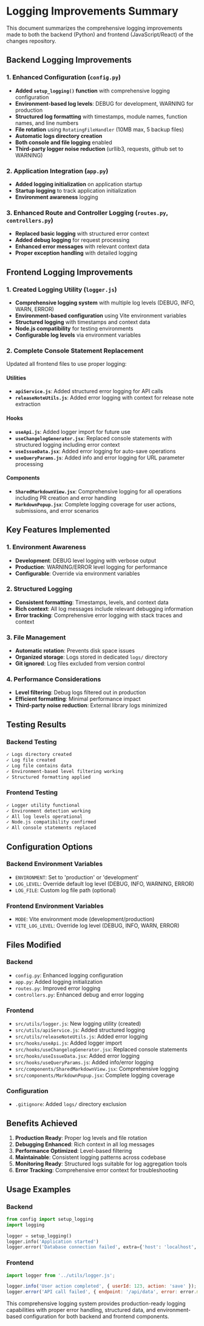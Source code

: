 # Logging Improvements Summary

This document summarizes the comprehensive logging improvements made to both the backend (Python) and frontend (JavaScript/React) of the changes repository.

## Backend Logging Improvements

### 1. Enhanced Configuration (`config.py`)
- **Added `setup_logging()` function** with comprehensive logging configuration
- **Environment-based log levels**: DEBUG for development, WARNING for production
- **Structured log formatting** with timestamps, module names, function names, and line numbers
- **File rotation** using `RotatingFileHandler` (10MB max, 5 backup files)
- **Automatic logs directory creation**
- **Both console and file logging** enabled
- **Third-party logger noise reduction** (urllib3, requests, github set to WARNING)

### 2. Application Integration (`app.py`)
- **Added logging initialization** on application startup
- **Startup logging** to track application initialization
- **Environment awareness** logging

### 3. Enhanced Route and Controller Logging (`routes.py`, `controllers.py`)
- **Replaced basic logging** with structured error context
- **Added debug logging** for request processing
- **Enhanced error messages** with relevant context data
- **Proper exception handling** with detailed logging

## Frontend Logging Improvements

### 1. Created Logging Utility (`logger.js`)
- **Comprehensive logging system** with multiple log levels (DEBUG, INFO, WARN, ERROR)
- **Environment-based configuration** using Vite environment variables
- **Structured logging** with timestamps and context data
- **Node.js compatibility** for testing environments
- **Configurable log levels** via environment variables

### 2. Complete Console Statement Replacement
Updated all frontend files to use proper logging:

#### Utilities
- **`apiService.js`**: Added structured error logging for API calls
- **`releaseNoteUtils.js`**: Added error logging with context for release note extraction

#### Hooks
- **`useApi.js`**: Added logger import for future use
- **`useChangelogGenerator.jsx`**: Replaced console statements with structured logging including error context
- **`useIssueData.jsx`**: Added error logging for auto-save operations
- **`useQueryParams.js`**: Added info and error logging for URL parameter processing

#### Components
- **`SharedMarkdownView.jsx`**: Comprehensive logging for all operations including PR creation and error handling
- **`MarkdownPopup.jsx`**: Complete logging coverage for user actions, submissions, and error scenarios

## Key Features Implemented

### 1. Environment Awareness
- **Development**: DEBUG level logging with verbose output
- **Production**: WARNING/ERROR level logging for performance
- **Configurable**: Override via environment variables

### 2. Structured Logging
- **Consistent formatting**: Timestamps, levels, and context data
- **Rich context**: All log messages include relevant debugging information
- **Error tracking**: Comprehensive error logging with stack traces and context

### 3. File Management
- **Automatic rotation**: Prevents disk space issues
- **Organized storage**: Logs stored in dedicated `logs/` directory
- **Git ignored**: Log files excluded from version control

### 4. Performance Considerations
- **Level filtering**: Debug logs filtered out in production
- **Efficient formatting**: Minimal performance impact
- **Third-party noise reduction**: External library logs minimized

## Testing Results

### Backend Testing
```bash
✓ Logs directory created
✓ Log file created  
✓ Log file contains data
✓ Environment-based level filtering working
✓ Structured formatting applied
```

### Frontend Testing
```bash
✓ Logger utility functional
✓ Environment detection working
✓ All log levels operational
✓ Node.js compatibility confirmed
✓ All console statements replaced
```

## Configuration Options

### Backend Environment Variables
- `ENVIRONMENT`: Set to 'production' or 'development'
- `LOG_LEVEL`: Override default log level (DEBUG, INFO, WARNING, ERROR)
- `LOG_FILE`: Custom log file path (optional)

### Frontend Environment Variables
- `MODE`: Vite environment mode (development/production)
- `VITE_LOG_LEVEL`: Override log level (DEBUG, INFO, WARN, ERROR)

## Files Modified

### Backend
- `config.py`: Enhanced logging configuration
- `app.py`: Added logging initialization
- `routes.py`: Improved error logging
- `controllers.py`: Enhanced debug and error logging

### Frontend
- `src/utils/logger.js`: New logging utility (created)
- `src/utils/apiService.js`: Added structured logging
- `src/utils/releaseNoteUtils.js`: Added error logging
- `src/hooks/useApi.js`: Added logger import
- `src/hooks/useChangelogGenerator.jsx`: Replaced console statements
- `src/hooks/useIssueData.jsx`: Added error logging
- `src/hooks/useQueryParams.js`: Added info/error logging
- `src/components/SharedMarkdownView.jsx`: Comprehensive logging
- `src/components/MarkdownPopup.jsx`: Complete logging coverage

### Configuration
- `.gitignore`: Added `logs/` directory exclusion

## Benefits Achieved

1. **Production Ready**: Proper log levels and file rotation
2. **Debugging Enhanced**: Rich context in all log messages
3. **Performance Optimized**: Level-based filtering
4. **Maintainable**: Consistent logging patterns across codebase
5. **Monitoring Ready**: Structured logs suitable for log aggregation tools
6. **Error Tracking**: Comprehensive error context for troubleshooting

## Usage Examples

### Backend
```python
from config import setup_logging
import logging

logger = setup_logging()
logger.info('Application started')
logger.error('Database connection failed', extra={'host': 'localhost', 'port': 5432})
```

### Frontend
```javascript
import logger from '../utils/logger.js';

logger.info('User action completed', { userId: 123, action: 'save' });
logger.error('API call failed', { endpoint: '/api/data', error: error.message });
```

This comprehensive logging system provides production-ready logging capabilities with proper error handling, structured data, and environment-based configuration for both backend and frontend components.